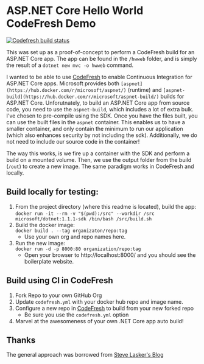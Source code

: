 # ASP.NET Core Hello World CodeFresh Demo

[![Codefresh build status]( https://g.codefresh.io/api/badges/build?repoOwner=dzirkler&repoName=aspnetcorehelloworld&branch=master&pipelineName=aspnetcorehelloworld&accountName=dzirkler&type=cf-1)]( https://g.codefresh.io/repositories/dzirkler/aspnetcorehelloworld/builds?filter=trigger:build;branch:master;service:58e07d37cc95fd01008e4e16~aspnetcorehelloworld)

This was set up as a proof-of-concept to perform a CodeFresh build for an ASP.NET Core app. The app can be found in 
the `/hwweb` folder, and is simply the result of a `dotnet new mvc -o hwweb` command.

I wanted to be able to use [CodeFresh](http://codefresh.io) to enable Continuous Integration for ASP.NET Core apps.
Microsoft provides both `[aspnet](https://hub.docker.com/r/microsoft/aspnet/)` (runtime) and 
`[aspnet-build](https://hub.docker.com/r/microsoft/aspnet-build/)` builds for ASP.NET Core. Unforutnately, to build an 
ASP.NET Core app from source code, you need to use the `aspnet-build`, which includes a lot of extra bulk. I've chosen 
to pre-compile using the SDK. Once you have the files built, you can use the built files in the `aspnet` container. 
This enables us to have a smaller container, and only contain the minimum to run our application (which also enhances 
security by not including the sdk). Additionally, we do not need to include our source code in the container!

The way this works, is we fire up a container with the SDK and perform a build on a mounted volume. Then, we use
the output folder from the build (`/out`) to create a new image. The same paradigm works in CodeFresh and locally.


## Build locally for testing:

1. From the project directory (where this readme is located), build the app:  
`docker run -it --rm -v "$(pwd):/src" --workdir /src microsoft/dotnet:1.1.1-sdk /bin/bash /src/build.sh`
1. Build the docker image:  
`docker build . --tag organizaton/repo:tag`  
    * Use your own org and repo names here.
1. Run the new image:  
`docker run -d -p 8000:80 organization/repo:tag`
    * Open your browser to http://localhost:8000/ and you should see the boilerplate website.


## Build using CI in CodeFresh

1. Fork Repo to your own GitHub Org
1. Update `codefresh.yml` with your docker hub repo and image name.
1. Configure a new repo in [CodeFresh](http://codefresh.io) to build from your new forked repo
    * Be sure you use the `codefresh.yml` option
1. Marvel at the awesomeness of your own .NET Core app auto build!


## Thanks
The general approach was borrowed from [Steve Lasker's Blog](https://blogs.msdn.microsoft.com/stevelasker/2016/09/29/building-optimized-docker-images-with-asp-net-core/)

